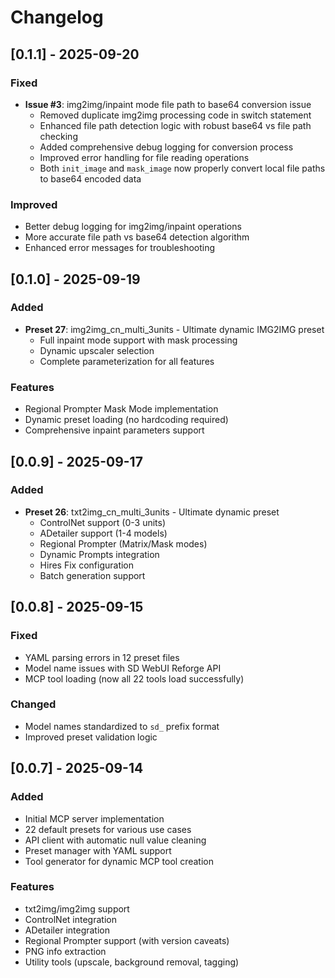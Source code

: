 # Changelog

## [0.1.1] - 2025-09-20

### Fixed
- **Issue #3**: img2img/inpaint mode file path to base64 conversion issue
  - Removed duplicate img2img processing code in switch statement
  - Enhanced file path detection logic with robust base64 vs file path checking
  - Added comprehensive debug logging for conversion process
  - Improved error handling for file reading operations
  - Both `init_image` and `mask_image` now properly convert local file paths to base64 encoded data

### Improved
- Better debug logging for img2img/inpaint operations
- More accurate file path vs base64 detection algorithm
- Enhanced error messages for troubleshooting

## [0.1.0] - 2025-09-19

### Added
- **Preset 27**: img2img_cn_multi_3units - Ultimate dynamic IMG2IMG preset
  - Full inpaint mode support with mask processing
  - Dynamic upscaler selection
  - Complete parameterization for all features

### Features
- Regional Prompter Mask Mode implementation
- Dynamic preset loading (no hardcoding required)
- Comprehensive inpaint parameters support

## [0.0.9] - 2025-09-17

### Added
- **Preset 26**: txt2img_cn_multi_3units - Ultimate dynamic preset
  - ControlNet support (0-3 units)
  - ADetailer support (1-4 models)
  - Regional Prompter (Matrix/Mask modes)
  - Dynamic Prompts integration
  - Hires Fix configuration
  - Batch generation support

## [0.0.8] - 2025-09-15

### Fixed
- YAML parsing errors in 12 preset files
- Model name issues with SD WebUI Reforge API
- MCP tool loading (now all 22 tools load successfully)

### Changed
- Model names standardized to `sd_` prefix format
- Improved preset validation logic

## [0.0.7] - 2025-09-14

### Added
- Initial MCP server implementation
- 22 default presets for various use cases
- API client with automatic null value cleaning
- Preset manager with YAML support
- Tool generator for dynamic MCP tool creation

### Features
- txt2img/img2img support
- ControlNet integration
- ADetailer integration
- Regional Prompter support (with version caveats)
- PNG info extraction
- Utility tools (upscale, background removal, tagging)